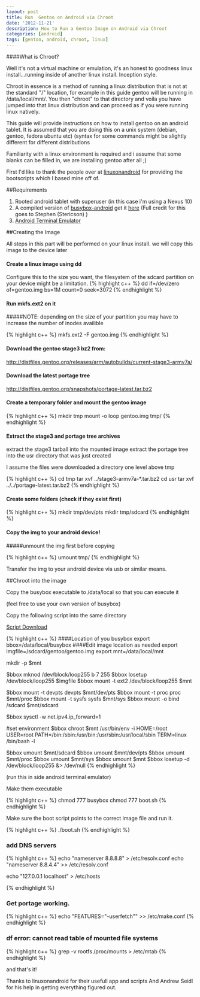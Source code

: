 ```yaml
---
layout: post
title: Run  Gentoo on Android via Chroot
date: '2012-11-21'
description: How to Run a Gentoo Image on Android via Chroot
categories: [android]
tags: [gentoo, android, chroot, linux]
---
```


####What is Chroot?

Well it's not a virtual machine or emulation, it's an honest to goodness linux install...running inside of another linux install. Inception style.

Chroot in essence is a method of running a linux distribution that is not at the standard "/" location, for example in this guide gentoo will be running in /data/local/mnt/. You then "chroot" to that directory and voila you have jumped into that linux distribution and can proceed as if you were running linux natively.

This guide will provide instructions on how to install gentoo on an android tablet. It is assumed that you are doing this on a unix system (debian, gentoo, fedora ubuntu etc)
(syntax for some commands might be slightly different for different distributions

Familiarity with a linux environment is required and i assume that some blanks can be filled in, we are installing gentoo after all ;)

First I'd like to thank the people over at [linuxonandroid](http://linuxonandroid.org/) for providing the bootscripts which I based mine off of.

##Requirements
1. Rooted android tablet with superuser (in this case i'm using a Nexus 10)
2. A compiled version of [busybox-android](https://code.google.com/p/busybox-android/) get it [here](https://busybox-android.googlecode.com/svn/trunk/binaries/busybox1.20.2) (Full credit for this goes to Stephen (Stericson) )
3. [Android Terminal Emulator](https://play.google.com/store/apps/details?id=jackpal.androidterm&feature=search_result#?t=W251bGwsMSwxLDEsImphY2twYWwuYW5kcm9pZHRlcm0iXQ..)

##Creating the Image

All steps in this part will be performed on your linux install. we will copy this image to the device later

#### Create a linux image using dd

Configure this to the size you want, the filesystem of the sdcard partition on your device might be a limitation.
{% highlight c++ %}
dd if=/dev/zero of=gentoo.img bs=1M count=0 seek=3072
{% endhighlight %}

#### Run mkfs.ext2 on it

#####NOTE: depending on the size of your partition you may have to increase the number of inodes availible

{% highlight c++ %}
mkfs.ext2 -F gentoo.img
{% endhighlight %}

#### Download the gentoo stage3 bz2 from:

http://distfiles.gentoo.org/releases/arm/autobuilds/current-stage3-armv7a/


#### Download the latest portage tree

http://distfiles.gentoo.org/snapshots/portage-latest.tar.bz2

#### Create a temporary folder and mount the gentoo image

{% highlight c++ %}
mkdir tmp
mount -o loop gentoo.img tmp/
{% endhighlight %}

#### Extract the stage3 and portage tree archives
extract the stage3 tarball into the mounted image
extract the portage tree into the usr directory that was just created

I assume the files were downloaded a directory one level above tmp

{% highlight c++ %}
cd tmp
tar xvf ../stage3-armv7a-*.tar.bz2
cd usr
tar xvf ../../portage-latest.tar.bz2
{% endhighlight %}

#### Create some folders (check if they exist first)

{% highlight c++ %}
mkdir tmp/dev/pts
mkdir tmp/sdcard
{% endhighlight %}

#### Copy the img to your android device!

#####unmount the img first before copying

{% highlight c++ %}
umount tmp/
{% endhighlight %}

Transfer the img to your android device via usb or similar means.


##Chroot into the image

Copy the busybox executable to /data/local so that you can execute it

(feel free to use your own version of busybox)

Copy the following script into the same directory

[Script Download](/assets/media/files/boot.sh)

{% highlight c++ %}
####Location of you busybox
export bbox=/data/local/busybox
####Edit image location as needed
export imgfile=/sdcard/gentoo/gentoo.img
export mnt=/data/local/mnt

mkdir -p $mnt

$bbox mknod /dev/block/loop255 b 7 255
$bbox losetup /dev/block/loop255 $imgfile
$bbox mount -t ext2 /dev/block/loop255 $mnt

$bbox mount -t devpts devpts $mnt/dev/pts
$bbox mount -t proc proc $mnt/proc
$bbox mount -t sysfs sysfs $mnt/sys
$bbox mount -o bind /sdcard $mnt/sdcard

$bbox sysctl -w net.ipv4.ip_forward=1

#set environment
$bbox chroot $mnt /usr/bin/env -i HOME=/root USER=root PATH=/bin:/sbin:/usr/bin:/usr/sbin:/usr/local/sbin TERM=linux /bin/bash -l

$bbox umount $mnt/sdcard
$bbox umount $mnt/dev/pts
$bbox umount $mnt/proc
$bbox umount $mnt/sys
$bbox umount $mnt
$bbox losetup -d /dev/block/loop255 &> /dev/null
{% endhighlight %}

(run this in side android terminal emulator)

Make them executable

{% highlight c++ %}
chmod 777 busybox
chmod 777 boot.sh
{% endhighlight %}

Make sure the boot script points to the correct image file and run it.

{% highlight c++ %}
./boot.sh
{% endhighlight %}

### add DNS servers
{% highlight c++ %}
echo "nameserver 8.8.8.8" > /etc/resolv.conf
echo "nameserver 8.8.4.4" >> /etc/resolv.conf

echo "127.0.0.1 localhost" > /etc/hosts

{% endhighlight %}

### Get portage working. 

{% highlight c++ %}
echo "FEATURES=\"-userfetch\"" >> /etc/make.conf
{% endhighlight %}

### df error: cannot read table of mounted file systems

{% highlight c++ %}
grep -v rootfs /proc/mounts > /etc/mtab
{% endhighlight %}

and that's it!


Thanks to linuxonandroid for their usefull app and scripts
And Andrew Seidl for his help in getting everything figured out.
